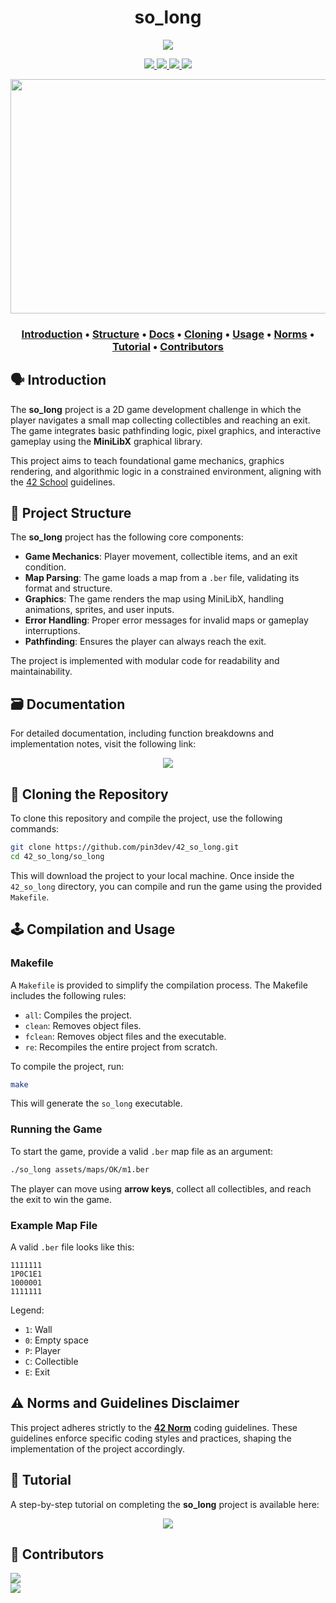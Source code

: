 <h1 align="center">so_long</h1>
<p align="center">
  <img src="https://img.shields.io/badge/grade-100%2F100-green?style=for-the-badge&logo=42&labelColor=gray"/>
</p>

<p align="center">
  <a href="https://github.com/pin3dev/42_Cursus/tree/main/so_long">
    <img src="https://img.shields.io/badge/Game_Development-blue?style=for-the-badge"/>
    <img src="https://img.shields.io/badge/Pathfinding-blue?style=for-the-badge"/>
    <img src="https://img.shields.io/badge/Logic_Puzzles-blue?style=for-the-badge"/>
    <img src="https://img.shields.io/badge/Pixel_Graphics-blue?style=for-the-badge"/>
  </a>
</p>

<p align="center">
  <img src="" width="600" height="375" />
</p>

<h3>
  <p align="center">
    <a href="#introduction">Introduction</a> •
    <a href="#structure">Structure</a> •
    <a href="#docs">Docs</a> •
    <a href="#cloning">Cloning</a> •
    <a href="#usage">Usage</a> •
    <a href="#norms">Norms</a> •
    <a href="#tutorial">Tutorial</a> •
    <a href="#contributors">Contributors</a>
  </p>
</h3>

## 🗣️ Introduction <a id="introduction"></a>

The **so_long** project is a 2D game development challenge in which the player navigates a small map collecting collectibles and reaching an exit. The game integrates basic pathfinding logic, pixel graphics, and interactive gameplay using the **MiniLibX** graphical library.

This project aims to teach foundational game mechanics, graphics rendering, and algorithmic logic in a constrained environment, aligning with the [42 School](https://42.fr/en/homepage/) guidelines.

## 🧬 Project Structure <a id="structure"></a>

The **so_long** project has the following core components:

- **Game Mechanics**: Player movement, collectible items, and an exit condition.
- **Map Parsing**: The game loads a map from a `.ber` file, validating its format and structure.
- **Graphics**: The game renders the map using MiniLibX, handling animations, sprites, and user inputs.
- **Error Handling**: Proper error messages for invalid maps or gameplay interruptions.
- **Pathfinding**: Ensures the player can always reach the exit.

The project is implemented with modular code for readability and maintainability.

## 🗃️ Documentation <a id="docs"></a>

For detailed documentation, including function breakdowns and implementation notes, visit the following link:  

<p align="center">
  <a href="https://github.com/pin3dev/42_so_long/wiki">
    <img src="https://img.shields.io/badge/so_long_Docs-lightgreen?style=for-the-badge"/>
  </a>
</p>

## 🫥 Cloning the Repository <a id="cloning"></a>

To clone this repository and compile the project, use the following commands:

```bash
git clone https://github.com/pin3dev/42_so_long.git
cd 42_so_long/so_long
```

This will download the project to your local machine. Once inside the `42_so_long` directory, you can compile and run the game using the provided `Makefile`.

## 🕹️ Compilation and Usage <a id="usage"></a>

### Makefile

A `Makefile` is provided to simplify the compilation process. The Makefile includes the following rules:

- `all`: Compiles the project.
- `clean`: Removes object files.
- `fclean`: Removes object files and the executable.
- `re`: Recompiles the entire project from scratch.

To compile the project, run:
```bash
make
```
This will generate the `so_long` executable.

### Running the Game

To start the game, provide a valid `.ber` map file as an argument:
```bash
./so_long assets/maps/OK/m1.ber
```

The player can move using **arrow keys**, collect all collectibles, and reach the exit to win the game.

### Example Map File

A valid `.ber` file looks like this:
```
1111111
1P0C1E1
1000001
1111111
```
Legend:
- `1`: Wall
- `0`: Empty space
- `P`: Player
- `C`: Collectible
- `E`: Exit

## ⚠️ Norms and Guidelines Disclaimer <a id="norms"></a>

This project adheres strictly to the [**42 Norm**](https://github.com/pin3dev/42_Cursus/blob/main/norme.en.pdf) coding guidelines. These guidelines enforce specific coding styles and practices, shaping the implementation of the project accordingly.

## 🔬 Tutorial <a id="tutorial"></a>

A step-by-step tutorial on completing the **so_long** project is available here:

<p align="center">
  <a href="https://github.com/pin3dev">
    <img src="https://img.shields.io/badge/so_long_Tutorial-lightgreen?style=for-the-badge"/>
  </a>
</p>

## 👥 Contributors <a id="contributors"></a>

<a href="https://github.com/pin3dev">
  <img src="https://img.shields.io/badge/Ivany_Pinheiro-%40pin3dev-purple?style=for-the-badge"/>  
</a>
<br>
<a href="https://github.com/clima-fr">
  <img src="https://img.shields.io/badge/Clara_Franco-%40clima--fr-purple?style=for-the-badge"/>  
</a>

